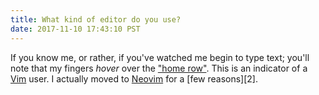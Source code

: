 ```yaml
---
title: What kind of editor do you use?
date: 2017-11-10 17:43:10 PST
---
```


If you know me, or rather, if you've watched me begin to type text; you'll note
that my fingers _hover_ over the ["home row"][1]. This is an indicator of
a [Vim][] user. I actually moved to [Neovim][] for a [few reasons][2].

[1]: https://www.computerhope.com/jargon/h/hrk.htm
[vim]: http://vim.org
[neovim]: https://neovim.io
